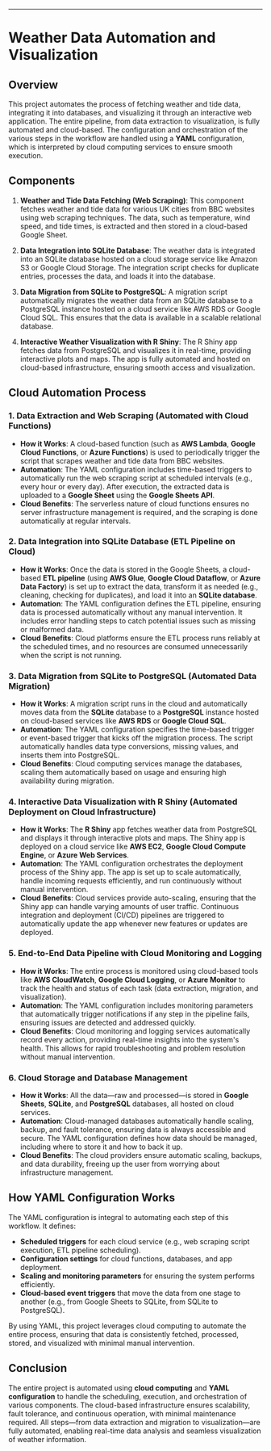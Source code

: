 ---

# Weather Data Automation and Visualization

## Overview

This project automates the process of fetching weather and tide data, integrating it into databases, and visualizing it through an interactive web application. The entire pipeline, from data extraction to visualization, is fully automated and cloud-based. The configuration and orchestration of the various steps in the workflow are handled using a **YAML** configuration, which is interpreted by cloud computing services to ensure smooth execution.

## Components

1. **Weather and Tide Data Fetching (Web Scraping)**: This component fetches weather and tide data for various UK cities from BBC websites using web scraping techniques. The data, such as temperature, wind speed, and tide times, is extracted and then stored in a cloud-based Google Sheet.
   
2. **Data Integration into SQLite Database**: The weather data is integrated into an SQLite database hosted on a cloud storage service like Amazon S3 or Google Cloud Storage. The integration script checks for duplicate entries, processes the data, and loads it into the database.
   
3. **Data Migration from SQLite to PostgreSQL**: A migration script automatically migrates the weather data from an SQLite database to a PostgreSQL instance hosted on a cloud service like AWS RDS or Google Cloud SQL. This ensures that the data is available in a scalable relational database.

4. **Interactive Weather Visualization with R Shiny**: The R Shiny app fetches data from PostgreSQL and visualizes it in real-time, providing interactive plots and maps. The app is fully automated and hosted on cloud-based infrastructure, ensuring smooth access and visualization.

## Cloud Automation Process

### 1. **Data Extraction and Web Scraping (Automated with Cloud Functions)**
   - **How it Works**: A cloud-based function (such as **AWS Lambda**, **Google Cloud Functions**, or **Azure Functions**) is used to periodically trigger the script that scrapes weather and tide data from BBC websites.
   - **Automation**: The YAML configuration includes time-based triggers to automatically run the web scraping script at scheduled intervals (e.g., every hour or every day). After execution, the extracted data is uploaded to a **Google Sheet** using the **Google Sheets API**.
   - **Cloud Benefits**: The serverless nature of cloud functions ensures no server infrastructure management is required, and the scraping is done automatically at regular intervals.

### 2. **Data Integration into SQLite Database (ETL Pipeline on Cloud)**
   - **How it Works**: Once the data is stored in the Google Sheets, a cloud-based **ETL pipeline** (using **AWS Glue**, **Google Cloud Dataflow**, or **Azure Data Factory**) is set up to extract the data, transform it as needed (e.g., cleaning, checking for duplicates), and load it into an **SQLite database**.
   - **Automation**: The YAML configuration defines the ETL pipeline, ensuring data is processed automatically without any manual intervention. It includes error handling steps to catch potential issues such as missing or malformed data.
   - **Cloud Benefits**: Cloud platforms ensure the ETL process runs reliably at the scheduled times, and no resources are consumed unnecessarily when the script is not running.

### 3. **Data Migration from SQLite to PostgreSQL (Automated Data Migration)**
   - **How it Works**: A migration script runs in the cloud and automatically moves data from the **SQLite** database to a **PostgreSQL** instance hosted on cloud-based services like **AWS RDS** or **Google Cloud SQL**.
   - **Automation**: The YAML configuration specifies the time-based trigger or event-based trigger that kicks off the migration process. The script automatically handles data type conversions, missing values, and inserts them into PostgreSQL.
   - **Cloud Benefits**: Cloud computing services manage the databases, scaling them automatically based on usage and ensuring high availability during migration.

### 4. **Interactive Data Visualization with R Shiny (Automated Deployment on Cloud Infrastructure)**
   - **How it Works**: The **R Shiny** app fetches weather data from PostgreSQL and displays it through interactive plots and maps. The Shiny app is deployed on a cloud service like **AWS EC2**, **Google Cloud Compute Engine**, or **Azure Web Services**.
   - **Automation**: The YAML configuration orchestrates the deployment process of the Shiny app. The app is set up to scale automatically, handle incoming requests efficiently, and run continuously without manual intervention.
   - **Cloud Benefits**: Cloud services provide auto-scaling, ensuring that the Shiny app can handle varying amounts of user traffic. Continuous integration and deployment (CI/CD) pipelines are triggered to automatically update the app whenever new features or updates are deployed.

### 5. **End-to-End Data Pipeline with Cloud Monitoring and Logging**
   - **How it Works**: The entire process is monitored using cloud-based tools like **AWS CloudWatch**, **Google Cloud Logging**, or **Azure Monitor** to track the health and status of each task (data extraction, migration, and visualization).
   - **Automation**: The YAML configuration includes monitoring parameters that automatically trigger notifications if any step in the pipeline fails, ensuring issues are detected and addressed quickly.
   - **Cloud Benefits**: Cloud monitoring and logging services automatically record every action, providing real-time insights into the system's health. This allows for rapid troubleshooting and problem resolution without manual intervention.

### 6. **Cloud Storage and Database Management**
   - **How it Works**: All the data—raw and processed—is stored in **Google Sheets**, **SQLite**, and **PostgreSQL** databases, all hosted on cloud services.
   - **Automation**: Cloud-managed databases automatically handle scaling, backup, and fault tolerance, ensuring data is always accessible and secure. The YAML configuration defines how data should be managed, including where to store it and how to back it up.
   - **Cloud Benefits**: The cloud providers ensure automatic scaling, backups, and data durability, freeing up the user from worrying about infrastructure management.

## How YAML Configuration Works

The YAML configuration is integral to automating each step of this workflow. It defines:

- **Scheduled triggers** for each cloud service (e.g., web scraping script execution, ETL pipeline scheduling).
- **Configuration settings** for cloud functions, databases, and app deployment.
- **Scaling and monitoring parameters** for ensuring the system performs efficiently.
- **Cloud-based event triggers** that move the data from one stage to another (e.g., from Google Sheets to SQLite, from SQLite to PostgreSQL).

By using YAML, this project leverages cloud computing to automate the entire process, ensuring that data is consistently fetched, processed, stored, and visualized with minimal manual intervention.

## Conclusion

The entire project is automated using **cloud computing** and **YAML configuration** to handle the scheduling, execution, and orchestration of various components. The cloud-based infrastructure ensures scalability, fault tolerance, and continuous operation, with minimal maintenance required. All steps—from data extraction and migration to visualization—are fully automated, enabling real-time data analysis and seamless visualization of weather information.

